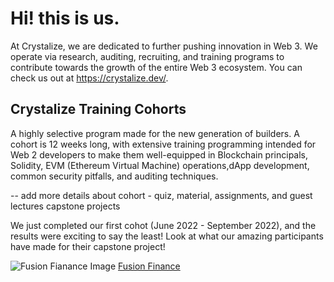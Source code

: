# Hi! this is us.
At Crystalize, we are dedicated to further pushing innovation in Web 3. We operate via research, auditing, recruiting, and training programs to contribute towards the growth of the entire Web 3 ecosystem. You can check us out at https://crystalize.dev/. 

## Crystalize Training Cohorts
A highly selective program made for the new generation of builders. A cohort is 12 weeks long, with extensive training programming intended for Web 2 developers to make them well-equipped in Blockchain principals, Solidity, EVM (Ethereum Virtual Machine) operations,dApp development, common security pitfalls, and auditing techniques. 

-- add more details about cohort - quiz, material, assignments, and guest lectures capstone projects

We just completed our first cohot (June 2022 - September 2022), and the results were exciting to say the least! Look at what our amazing participants have made for their capstone project!

![Fusion Fianance Image](https://drive.google.com/file/d/1nvhqeviUFY6DXkyeLKXXgVmdU22ybw6Y/view?usp=sharing)
[Fusion Finance](https://fusion-finance.vercel.app/)



